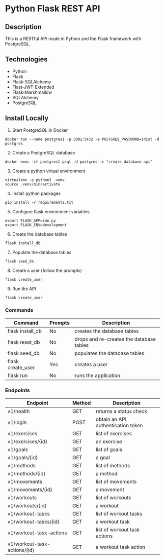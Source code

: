 # Python Flask REST API

## Description
This is a RESTful API made in Python and the Flask framework with PostgreSQL.

## Technologies
+ Python
+ Flask
+ Flask-SQLAlchemy
+ Flast-JWT-Extended
+ Flask-Marshmallow
+ SQLAlchemy
+ PostgreSQL
  
## Install Locally
1. Start PostgreSQL in Docker
  ```
  docker run --name postgres1 -p 5001:5432 -e POSTGRES_PASSWORD=idiot -d postgres
  ```

2. Create a PostgreSQL database
  ```
  docker exec -it postgres1 psql -U postgres -c "create database api"
  ```

3. Create a python virtual environment
  ```
  virtualenv -p python3 .venv
  source .venv/bin/activate
  ```

4. Install python packages
  ```
  pip install -r requirements.txt
  ```

5. Configure flask environment variables
  ```
  export FLASK_APP=run.py
  export FLASK_ENV=development
  ```

6. Create the database tables
  ```
  flask install_db
  ```

7. Populate the database tables
  ```
  flask seed_db
  ```

8. Create a user (follow the prompts)
  ```
  flask create_user
  ```

9. Run the API
  ```
  flask create_user
  ```

### Commands
| Command | Prompts | Description |
| ------- | ------- | ---------- |
| flask install_db | No | creates the database tables |
| flask reset_db | No | drops and re-creates the database tables |
| flask seed_db | No | populates the database tables |
| flask create_user | Yes | creates a user |
| flask run | No | runs the application |

### Endpoints
| Endpoint| Method | Description |
| ------- | ------- | ---------- |
| v1/health | GET | returns a status check |
| v1/login | POST | obtain an API authentication token |
| v1/exercises | GET | list of exercises |
| v1/exercises/{id} | GET | an exercise |
| v1/goals | GET | list of goals |
| v1/goals/{id} | GET | a goal |
| v1/methods | GET | list of methods |
| v1/methods/{id} | GET | a method |
| v1/movements | GET | list of movements |
| v1/movements/{id} | GET | a movement |
| v1/workouts | GET | list of workouts |
| v1/workouts/{id} | GET | a workout |
| v1/workout-tasks | GET | list of workout tasks |
| v1/workout-tasks/{id} | GET | a workout task |
| v1/workout-task-actions | GET | list of workout task actions |
| v1/workout-task-actions/{id} | GET | a workout task action |
